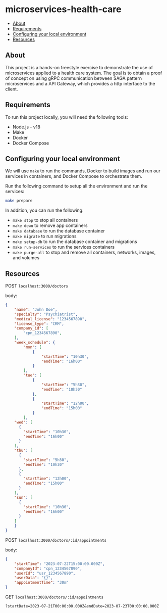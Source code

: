 # **microservices-health-care**

- [About](#about)
- [Requirements](#requirements)
- [Configuring your local environment](#configuring-your-local-environment)
- [Resources](#resources)

## **About**

This project is a hands-on freestyle exercise to demonstrate the use of microservices applied to a health care system. The goal is to obtain a proof of concept on using gRPC communication between SAGA pattern microservices and a API Gateway, which provides a http interface to the client.

## **Requirements**

To run this project locally, you will need the following tools:

- Node.js - v18
- Make
- Docker
- Docker Compose

## **Configuring your local environment**

We will use `make` to run the commands, Docker to build images and run our services in containers, and Docker Compose to orchestrate them.

Run the following command to setup all the environment and run the services:
```sh
make prepare
```

In addition, you can run the following:

- `make stop` to stop all containers
- `make down` to remove app containers
- `make database` to run the database container
- `make migrate` to run migrations
- `make setup-db` to run the database container and migrations
- `make run-services` to run the services containers
- `make purge-all` to stop and remove all containers, networks, images, and volumes

## **Resources**

POST `localhost:3000/doctors`

body:
```json
{
	"name": "John Doe",
	"specialty": "Psychiatrist",
	"medical_license": "1234567890",
	"license_type": "CRM",
	"company_id": [
		"cpn_1234567890",
	],
	"week_schedule": {
		"mon": [
			{
				"startTime": "10h30",
				"endTime": "16h00"
			}
		],
		"tue": [
			{
				"startTime": "5h30",
				"endTime": "10h30"
			},
			{
				"startTime": "12h00",
				"endTime": "15h00"
			}
		],
    "wed": [
      {
        "startTime": "10h30",
        "endTime": "16h00"
      }
    ],
    "thu": [
      {
        "startTime": "5h30",
        "endTime": "10h30"
      },
      {
        "startTime": "12h00",
        "endTime": "15h00"
      }
    ],
    "sun": [
      {
        "startTime": "10h30",
        "endTime": "16h00"
      }
    ]
	}
}
```

POST `localhost:3000/doctors/:id/appointments`

body:
```json
{
	"startTime": "2023-07-22T15:00:00.000Z",
	"companyId": "cpn_1234567890",
	"userId": "usr_1234567890",
	"userData": "{}",
	"appointmentTime": "30m"
}
```

GET `localhost:3000/doctors/:id/appointments`

`?startDate=2023-07-21T00:00:00.000Z&endDate=2023-07-23T00:00:00.000Z`
